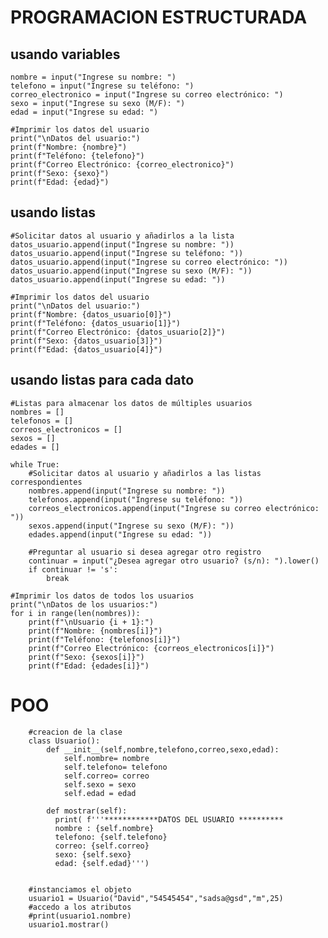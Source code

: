 # PROGRAMACION ESTRUCTURADA
## usando variables

    nombre = input("Ingrese su nombre: ")
    telefono = input("Ingrese su teléfono: ")
    correo_electronico = input("Ingrese su correo electrónico: ")
    sexo = input("Ingrese su sexo (M/F): ")
    edad = input("Ingrese su edad: ")
    
    #Imprimir los datos del usuario
    print("\nDatos del usuario:")
    print(f"Nombre: {nombre}")
    print(f"Teléfono: {telefono}")
    print(f"Correo Electrónico: {correo_electronico}")
    print(f"Sexo: {sexo}")
    print(f"Edad: {edad}")

## usando listas

    #Solicitar datos al usuario y añadirlos a la lista
    datos_usuario.append(input("Ingrese su nombre: "))
    datos_usuario.append(input("Ingrese su teléfono: "))
    datos_usuario.append(input("Ingrese su correo electrónico: "))
    datos_usuario.append(input("Ingrese su sexo (M/F): "))
    datos_usuario.append(input("Ingrese su edad: "))
    
    #Imprimir los datos del usuario
    print("\nDatos del usuario:")
    print(f"Nombre: {datos_usuario[0]}")
    print(f"Teléfono: {datos_usuario[1]}")
    print(f"Correo Electrónico: {datos_usuario[2]}")
    print(f"Sexo: {datos_usuario[3]}")
    print(f"Edad: {datos_usuario[4]}")

## usando listas para cada dato

    #Listas para almacenar los datos de múltiples usuarios
    nombres = []
    telefonos = []
    correos_electronicos = []
    sexos = []
    edades = []
    
    while True:
        #Solicitar datos al usuario y añadirlos a las listas correspondientes
        nombres.append(input("Ingrese su nombre: "))
        telefonos.append(input("Ingrese su teléfono: "))
        correos_electronicos.append(input("Ingrese su correo electrónico: "))
        sexos.append(input("Ingrese su sexo (M/F): "))
        edades.append(input("Ingrese su edad: "))
        
        #Preguntar al usuario si desea agregar otro registro
        continuar = input("¿Desea agregar otro usuario? (s/n): ").lower()
        if continuar != 's':
            break
    
    #Imprimir los datos de todos los usuarios
    print("\nDatos de los usuarios:")
    for i in range(len(nombres)):
        print(f"\nUsuario {i + 1}:")
        print(f"Nombre: {nombres[i]}")
        print(f"Teléfono: {telefonos[i]}")
        print(f"Correo Electrónico: {correos_electronicos[i]}")
        print(f"Sexo: {sexos[i]}")
        print(f"Edad: {edades[i]}")


# POO

        #creacion de la clase
        class Usuario():
            def __init__(self,nombre,telefono,correo,sexo,edad):
                self.nombre= nombre
                self.telefono= telefono
                self.correo= correo
                self.sexo = sexo
                self.edad = edad
        
            def mostrar(self):
              print( f'''************DATOS DEL USUARIO **********
              nombre : {self.nombre}
              telefono: {self.telefono}
              correo: {self.correo}
              sexo: {self.sexo}
              edad: {self.edad}''')
        
        
        #instanciamos el objeto
        usuario1 = Usuario("David","54545454","sadsa@gsd","m",25)    
        #accedo a los atributos
        #print(usuario1.nombre)
        usuario1.mostrar()
